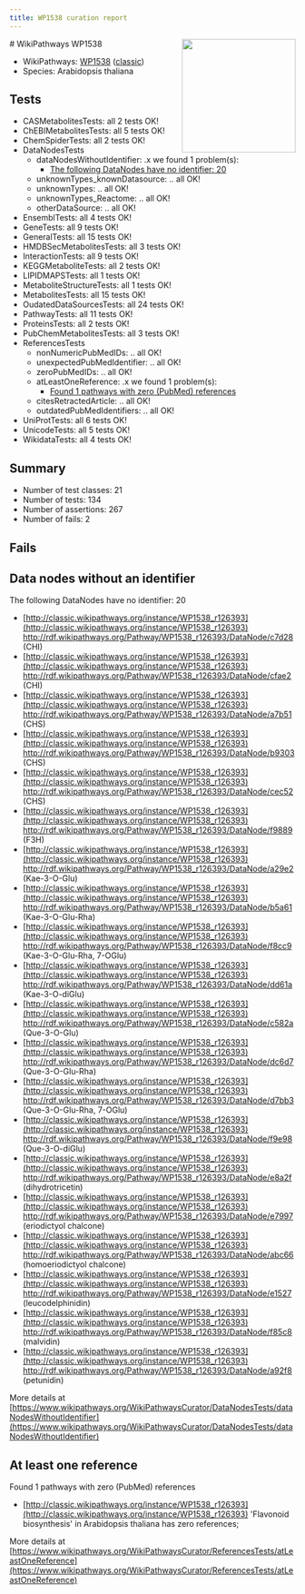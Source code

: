 ```yaml
---
title: WP1538 curation report
---
```


<img style="float: right; width: 200px" src="https://upload.wikimedia.org/wikipedia/commons/thumb/8/83/Wplogo_with_text_500.png/640px-Wplogo_with_text_500.png" />
# WikiPathways WP1538

* WikiPathways: [WP1538](https://wikipathways.org/pathways/WP1538) ([classic](https://classic.wikipathways.org/instance/WP1538))
* Species: Arabidopsis thaliana
## Tests
* CASMetabolitesTests: all 2 tests OK!
* ChEBIMetabolitesTests: all 5 tests OK!
* ChemSpiderTests: all 2 tests OK!
* DataNodesTests
    * dataNodesWithoutIdentifier: .x we found 1 problem(s):
        * [The following DataNodes have no identifier: 20](#8792c4af)
    * unknownTypes_knownDatasource: .. all OK!
    * unknownTypes: .. all OK!
    * unknownTypes_Reactome: .. all OK!
    * otherDataSource: .. all OK!
* EnsemblTests: all 4 tests OK!
* GeneTests: all 9 tests OK!
* GeneralTests: all 15 tests OK!
* HMDBSecMetabolitesTests: all 3 tests OK!
* InteractionTests: all 9 tests OK!
* KEGGMetaboliteTests: all 2 tests OK!
* LIPIDMAPSTests: all 1 tests OK!
* MetaboliteStructureTests: all 1 tests OK!
* MetabolitesTests: all 15 tests OK!
* OudatedDataSourcesTests: all 24 tests OK!
* PathwayTests: all 11 tests OK!
* ProteinsTests: all 2 tests OK!
* PubChemMetabolitesTests: all 3 tests OK!
* ReferencesTests
    * nonNumericPubMedIDs: .. all OK!
    * unexpectedPubMedIdentifier: .. all OK!
    * zeroPubMedIDs: .. all OK!
    * atLeastOneReference: .x we found 1 problem(s):
        * [Found 1 pathways with zero (PubMed) references](#d0a459f0)
    * citesRetractedArticle: .. all OK!
    * outdatedPubMedIdentifiers: .. all OK!
* UniProtTests: all 6 tests OK!
* UnicodeTests: all 5 tests OK!
* WikidataTests: all 4 tests OK!


## Summary

* Number of test classes: 21
* Number of tests: 134
* Number of assertions: 267
* Number of fails: 2

## Fails

<a name="8792c4af" />

## Data nodes without an identifier

The following DataNodes have no identifier: 20

* [http://classic.wikipathways.org/instance/WP1538_r126393](http://classic.wikipathways.org/instance/WP1538_r126393) http://rdf.wikipathways.org/Pathway/WP1538_r126393/DataNode/c7d28 (CHI)
* [http://classic.wikipathways.org/instance/WP1538_r126393](http://classic.wikipathways.org/instance/WP1538_r126393) http://rdf.wikipathways.org/Pathway/WP1538_r126393/DataNode/cfae2 (CHI)
* [http://classic.wikipathways.org/instance/WP1538_r126393](http://classic.wikipathways.org/instance/WP1538_r126393) http://rdf.wikipathways.org/Pathway/WP1538_r126393/DataNode/a7b51 (CHS)
* [http://classic.wikipathways.org/instance/WP1538_r126393](http://classic.wikipathways.org/instance/WP1538_r126393) http://rdf.wikipathways.org/Pathway/WP1538_r126393/DataNode/b9303 (CHS)
* [http://classic.wikipathways.org/instance/WP1538_r126393](http://classic.wikipathways.org/instance/WP1538_r126393) http://rdf.wikipathways.org/Pathway/WP1538_r126393/DataNode/cec52 (CHS)
* [http://classic.wikipathways.org/instance/WP1538_r126393](http://classic.wikipathways.org/instance/WP1538_r126393) http://rdf.wikipathways.org/Pathway/WP1538_r126393/DataNode/f9889 (F3H)
* [http://classic.wikipathways.org/instance/WP1538_r126393](http://classic.wikipathways.org/instance/WP1538_r126393) http://rdf.wikipathways.org/Pathway/WP1538_r126393/DataNode/a29e2 (Kae-3-O-Glu)
* [http://classic.wikipathways.org/instance/WP1538_r126393](http://classic.wikipathways.org/instance/WP1538_r126393) http://rdf.wikipathways.org/Pathway/WP1538_r126393/DataNode/b5a61 (Kae-3-O-Glu-Rha)
* [http://classic.wikipathways.org/instance/WP1538_r126393](http://classic.wikipathways.org/instance/WP1538_r126393) http://rdf.wikipathways.org/Pathway/WP1538_r126393/DataNode/f8cc9 (Kae-3-O-Glu-Rha, 7-OGlu)
* [http://classic.wikipathways.org/instance/WP1538_r126393](http://classic.wikipathways.org/instance/WP1538_r126393) http://rdf.wikipathways.org/Pathway/WP1538_r126393/DataNode/dd61a (Kae-3-O-diGlu)
* [http://classic.wikipathways.org/instance/WP1538_r126393](http://classic.wikipathways.org/instance/WP1538_r126393) http://rdf.wikipathways.org/Pathway/WP1538_r126393/DataNode/c582a (Que-3-O-Glu)
* [http://classic.wikipathways.org/instance/WP1538_r126393](http://classic.wikipathways.org/instance/WP1538_r126393) http://rdf.wikipathways.org/Pathway/WP1538_r126393/DataNode/dc6d7 (Que-3-O-Glu-Rha)
* [http://classic.wikipathways.org/instance/WP1538_r126393](http://classic.wikipathways.org/instance/WP1538_r126393) http://rdf.wikipathways.org/Pathway/WP1538_r126393/DataNode/d7bb3 (Que-3-O-Glu-Rha, 7-OGlu)
* [http://classic.wikipathways.org/instance/WP1538_r126393](http://classic.wikipathways.org/instance/WP1538_r126393) http://rdf.wikipathways.org/Pathway/WP1538_r126393/DataNode/f9e98 (Que-3-O-diGlu)
* [http://classic.wikipathways.org/instance/WP1538_r126393](http://classic.wikipathways.org/instance/WP1538_r126393) http://rdf.wikipathways.org/Pathway/WP1538_r126393/DataNode/e8a2f (dihydrotricetin)
* [http://classic.wikipathways.org/instance/WP1538_r126393](http://classic.wikipathways.org/instance/WP1538_r126393) http://rdf.wikipathways.org/Pathway/WP1538_r126393/DataNode/e7997 (eriodictyol chalcone)
* [http://classic.wikipathways.org/instance/WP1538_r126393](http://classic.wikipathways.org/instance/WP1538_r126393) http://rdf.wikipathways.org/Pathway/WP1538_r126393/DataNode/abc66 (homoeriodictyol chalcone)
* [http://classic.wikipathways.org/instance/WP1538_r126393](http://classic.wikipathways.org/instance/WP1538_r126393) http://rdf.wikipathways.org/Pathway/WP1538_r126393/DataNode/e1527 (leucodelphinidin)
* [http://classic.wikipathways.org/instance/WP1538_r126393](http://classic.wikipathways.org/instance/WP1538_r126393) http://rdf.wikipathways.org/Pathway/WP1538_r126393/DataNode/f85c8 (malvidin)
* [http://classic.wikipathways.org/instance/WP1538_r126393](http://classic.wikipathways.org/instance/WP1538_r126393) http://rdf.wikipathways.org/Pathway/WP1538_r126393/DataNode/a92f8 (petunidin)


More details at [https://www.wikipathways.org/WikiPathwaysCurator/DataNodesTests/dataNodesWithoutIdentifier](https://www.wikipathways.org/WikiPathwaysCurator/DataNodesTests/dataNodesWithoutIdentifier)

<a name="d0a459f0" />

## At least one reference

Found 1 pathways with zero (PubMed) references

* [http://classic.wikipathways.org/instance/WP1538_r126393](http://classic.wikipathways.org/instance/WP1538_r126393) 'Flavonoid biosynthesis' in Arabidopsis thaliana has zero references; 


More details at [https://www.wikipathways.org/WikiPathwaysCurator/ReferencesTests/atLeastOneReference](https://www.wikipathways.org/WikiPathwaysCurator/ReferencesTests/atLeastOneReference)

